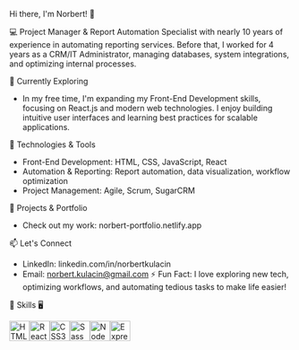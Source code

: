 Hi there, I'm Norbert! 👋

💻 Project Manager & Report Automation Specialist with nearly 10 years of experience in automating reporting services. Before that, I worked for 4 years as a CRM/IT Administrator, managing databases, system integrations, and optimizing internal processes.

🌱 Currently Exploring
  - In my free time, I'm expanding my Front-End Development skills, focusing on React.js and modern web technologies. I enjoy building intuitive user interfaces and learning best practices for scalable applications.

🔧 Technologies & Tools

  - Front-End Development: HTML, CSS, JavaScript, React
  - Automation & Reporting: Report automation, data visualization, workflow optimization
  - Project Management: Agile, Scrum, SugarCRM

🚀 Projects & Portfolio
  - Check out my work: norbert-portfolio.netlify.app

📫 Let's Connect

  - LinkedIn: linkedin.com/in/norbertkulacin
  - Email: norbert.kulacin@gmail.com
⚡ Fun Fact: I love exploring new tech, optimizing workflows, and automating tedious tasks to make life easier!

🚀 Skills 🖥️

<p align="left">
<a href="https://developer.mozilla.org/en-US/docs/Glossary/HTML5" target="_blank" rel="noreferrer"><img src="https://raw.githubusercontent.com/danielcranney/readme-generator/main/public/icons/skills/html5-colored.svg" width="36" height="36" alt="HTML5" /></a><a href="https://reactjs.org/" target="_blank" rel="noreferrer"><img src="https://raw.githubusercontent.com/danielcranney/readme-generator/main/public/icons/skills/react-colored.svg" width="36" height="36" alt="React" /></a><a href="https://www.w3.org/TR/CSS/#css" target="_blank" rel="noreferrer"><img src="https://raw.githubusercontent.com/danielcranney/readme-generator/main/public/icons/skills/css3-colored.svg" width="36" height="36" alt="CSS3" /></a><a href="https://sass-lang.com/" target="_blank" rel="noreferrer"><img src="https://raw.githubusercontent.com/danielcranney/readme-generator/main/public/icons/skills/sass-colored.svg" width="36" height="36" alt="Sass" /></a><a href="https://nodejs.org/en/" target="_blank" rel="noreferrer"><img src="https://raw.githubusercontent.com/danielcranney/readme-generator/main/public/icons/skills/nodejs-colored.svg" width="36" height="36" alt="NodeJS" /></a><a href="https://expressjs.com/" target="_blank" rel="noreferrer"><img src="https://raw.githubusercontent.com/danielcranney/readme-generator/main/public/icons/skills/express-colored.svg" width="36" height="36" alt="Express" /></a>
</p>
